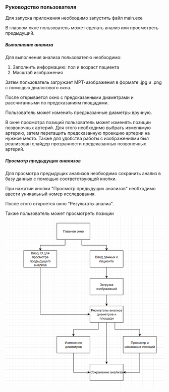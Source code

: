 ### Руководство пользователя
Для запуска приложения необходимо запустить файл main.exe


В главном окне пользователь может сделать анализ или просмотреть предыдущий.

##### Выполнение анализа
Для выполнения анализа пользователю необходимо:
1. Заполнить информацию: пол и возраст пациента
2. Масштаб изображения

Затем пользователь загружает МРТ-изображения в формате .jpg и .png с помощью диалогового окна.

После открывается окно с предсказанными диаметрами и рассчитанными по предсказаниям площадями.

Пользователь может изменить предсказанные диаметры вручную.

В окне просмотра позиций пользователь может изменять позиции позвоночных артерий. Для этого необходимо выбрать изменямую артерию, затем перетащить предсказанную проекцию артерии на нужное место. Также для удобства работы с изображениями был реализован слайдер прозрачности предсказанных позвоночных артерий.

##### Просмотр предыдущих анализов

Для просмотра предыдущих анализов необходимо сохранить анализ в базу данных с помощью соответствующей кнопки.

При нажатии кнопки "Просмотр предыдущих анализов" необходимо ввести уникальный номер исследования.

После этого откроется окно "Результаты аналиа".

Также пользователь может просмотреть позиции
![Структура приложения](SA_VA.png)
